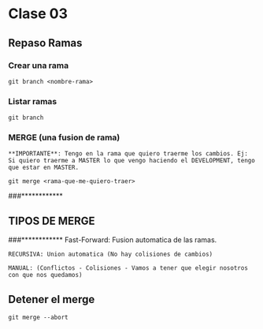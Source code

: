 # Clase 03

## Repaso Ramas

### Crear una rama

    git branch <nombre-rama>

### Listar ramas

    git branch

### MERGE (una fusion de rama)

    **IMPORTANTE**: Tengo en la rama que quiero traerme los cambios. Ej: Si quiero traerme a MASTER lo que vengo haciendo el DEVELOPMENT, tengo que estar en MASTER.

    git merge <rama-que-me-quiero-traer>
###************
## TIPOS DE MERGE
###************
    Fast-Forward: Fusion automatica de las ramas.

    RECURSIVA: Union automatica (No hay colisiones de cambios)

    MANUAL: (Conflictos - Colisiones - Vamos a tener que elegir nosotros con que nos quedamos)

## Detener el merge

    git merge --abort
    




